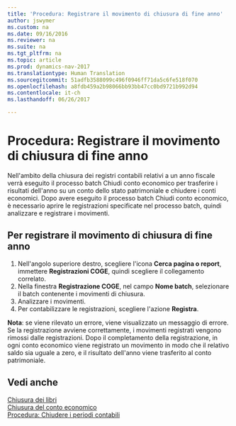 ```yaml
---
title: 'Procedura: Registrare il movimento di chiusura di fine anno'
author: jswymer
ms.custom: na
ms.date: 09/16/2016
ms.reviewer: na
ms.suite: na
ms.tgt_pltfrm: na
ms.topic: article
ms.prod: dynamics-nav-2017
ms.translationtype: Human Translation
ms.sourcegitcommit: 51adfb3588099c496f0946ff71da5c6fe518f070
ms.openlocfilehash: a8fdb459a2b98066bb93bb47cc0bd9721b992d94
ms.contentlocale: it-ch
ms.lasthandoff: 06/26/2017

---
```

# <a name="how-to-post-year-end-closing-entry"></a>Procedura: Registrare il movimento di chiusura di fine anno
Nell'ambito della chiusura dei registri contabili relativi a un anno fiscale verrà eseguito il processo batch Chiudi conto economico per trasferire i risultati dell'anno su un conto dello stato patrimoniale e chiudere i conti economici. Dopo avere eseguito il processo batch Chiudi conto economico, è necessario aprire le registrazioni specificate nel processo batch, quindi analizzare e registrare i movimenti.

## <a name="to-post-the-year-end-closing-entry"></a>Per registrare il movimento di chiusura di fine anno
1. Nell'angolo superiore destro, scegliere l'icona **Cerca pagina o report**, immettere **Registrazioni COGE**, quindi scegliere il collegamento correlato.
2. Nella finestra **Registrazione COGE**, nel campo **Nome batch**, selezionare il batch contenente i movimenti di chiusura.
3. Analizzare i movimenti.
4. Per contabilizzare le registrazioni, scegliere l'azione **Registra**.

**Nota**: se viene rilevato un errore, viene visualizzato un messaggio di errore. Se la registrazione avviene correttamente, i movimenti registrati vengono rimossi dalle registrazioni. Dopo il completamento della registrazione, in ogni conto economico viene registrato un movimento in modo che il relativo saldo sia uguale a zero, e il risultato dell'anno viene trasferito al conto patrimoniale.

## <a name="see-also"></a>Vedi anche
[Chiusura dei libri](year-close-books.md)  
[Chiusura del conto economico](year-close-income-statement.md)  
[Procedura: Chiudere i periodi contabili](year-close-account-periods.md)  
